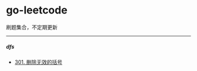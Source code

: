 # go-leetcode

刷题集合，不定期更新


------------

##### dfs
- [301. 删除无效的括号](https://github.com/MoeYang/go-leetcode/blob/main/dfs/301.%20%E5%88%A0%E9%99%A4%E6%97%A0%E6%95%88%E7%9A%84%E6%8B%AC%E5%8F%B7.md "301. 删除无效的括号")
